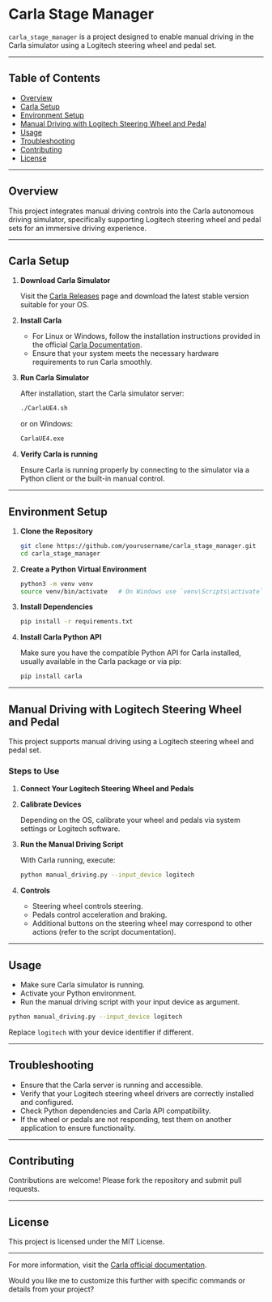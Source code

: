 # Carla Stage Manager

`carla_stage_manager` is a project designed to enable manual driving in the Carla simulator using a Logitech steering wheel and pedal set.

---

## Table of Contents

- [Overview](#overview)
- [Carla Setup](#carla-setup)
- [Environment Setup](#environment-setup)
- [Manual Driving with Logitech Steering Wheel and Pedal](#manual-driving-with-logitech-steering-wheel-and-pedal)
- [Usage](#usage)
- [Troubleshooting](#troubleshooting)
- [Contributing](#contributing)
- [License](#license)

---

## Overview

This project integrates manual driving controls into the Carla autonomous driving simulator, specifically supporting Logitech steering wheel and pedal sets for an immersive driving experience.

---

## Carla Setup

1. **Download Carla Simulator**

   Visit the [Carla Releases](https://github.com/carla-simulator/carla/releases) page and download the latest stable version suitable for your OS.

2. **Install Carla**

   - For Linux or Windows, follow the installation instructions provided in the official [Carla Documentation](https://carla.readthedocs.io/en/latest/start_quickstart/).
   - Ensure that your system meets the necessary hardware requirements to run Carla smoothly.

3. **Run Carla Simulator**

   After installation, start the Carla simulator server:

   ```bash
   ./CarlaUE4.sh
   ```
   or on Windows:
   ```cmd
   CarlaUE4.exe
   ```

4. **Verify Carla is running**

   Ensure Carla is running properly by connecting to the simulator via a Python client or the built-in manual control.

---

## Environment Setup

1. **Clone the Repository**

   ```bash
   git clone https://github.com/yourusername/carla_stage_manager.git
   cd carla_stage_manager
   ```

2. **Create a Python Virtual Environment**

   ```bash
   python3 -m venv venv
   source venv/bin/activate   # On Windows use `venv\Scripts\activate`
   ```

3. **Install Dependencies**

   ```bash
   pip install -r requirements.txt
   ```

4. **Install Carla Python API**

   Make sure you have the compatible Python API for Carla installed, usually available in the Carla package or via pip:

   ```bash
   pip install carla
   ```

---

## Manual Driving with Logitech Steering Wheel and Pedal

This project supports manual driving using a Logitech steering wheel and pedal set.

### Steps to Use

1. **Connect Your Logitech Steering Wheel and Pedals**

2. **Calibrate Devices**

   Depending on the OS, calibrate your wheel and pedals via system settings or Logitech software.

3. **Run the Manual Driving Script**

   With Carla running, execute:

   ```bash
   python manual_driving.py --input_device logitech
   ```

4. **Controls**

   - Steering wheel controls steering.
   - Pedals control acceleration and braking.
   - Additional buttons on the steering wheel may correspond to other actions (refer to the script documentation).

---

## Usage

- Make sure Carla simulator is running.
- Activate your Python environment.
- Run the manual driving script with your input device as argument.

```bash
python manual_driving.py --input_device logitech
```

Replace `logitech` with your device identifier if different.

---

## Troubleshooting

- Ensure that the Carla server is running and accessible.
- Verify that your Logitech steering wheel drivers are correctly installed and configured.
- Check Python dependencies and Carla API compatibility.
- If the wheel or pedals are not responding, test them on another application to ensure functionality.

---

## Contributing

Contributions are welcome! Please fork the repository and submit pull requests.

---

## License

This project is licensed under the MIT License.

---

For more information, visit the [Carla official documentation](https://carla.readthedocs.io/).


Would you like me to customize this further with specific commands or details from your project?
